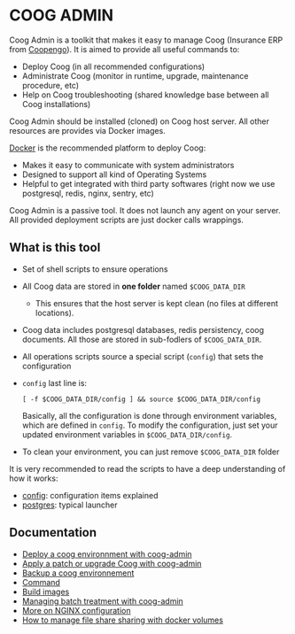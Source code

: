 # COOG ADMIN

Coog Admin is a toolkit that makes it easy to manage Coog (Insurance ERP from
[Coopengo](http://www.coopengo.com)). It is aimed to provide all useful
commands to:

- Deploy Coog (in all recommended configurations)
- Administrate Coog (monitor in runtime, upgrade, maintenance procedure, etc)
- Help on Coog troubleshooting (shared knowledge base between all Coog
  installations)

Coog Admin should be installed (cloned) on Coog host server. All other resources
are provides via Docker images.

[Docker](https://www.docker.com/) is the recommended platform to deploy Coog:

- Makes it easy to communicate with system administrators
- Designed to support all kind of Operating Systems
- Helpful to get integrated with third party softwares (right now we use
  postgresql, redis, nginx, sentry, etc)

Coog Admin is a passive tool. It does not launch any agent on your server. All
provided deployment scripts are just docker calls wrappings.

## What is this tool

- Set of shell scripts to ensure operations
- All Coog data are stored in **one folder** named `$COOG_DATA_DIR`
    - This ensures that the host server is kept clean (no files at different
    locations).
- Coog data includes postgresql databases, redis persistency, coog documents.
  All those are stored in sub-fodlers of `$COOG_DATA_DIR`.
- All operations scripts source a special script (`config`) that sets the
  configuration
- `config` last line is:

  ```
  [ -f $COOG_DATA_DIR/config ] && source $COOG_DATA_DIR/config
  ```
  Basically, all the configuration is done through environment variables, which
  are defined in `config`. To modify the configuration, just set your updated
  environment variables in `$COOG_DATA_DIR/config`.
- To clean your environment, you can just remove `$COOG_DATA_DIR` folder

It is very recommended to read the scripts to have a deep understanding of how
it works:

- [config](https://github.com/coopengo/coog-admin/blob/master/config):
  configuration items explained
- [postgres](https://github.com/coopengo/coog-admin/blob/master/postgres):
  typical launcher


## Documentation

- [Deploy a coog environnment with coog-admin](doc/coog_deployment_with_coog_admin.md)
- [Apply a patch or upgrade Coog with coog-admin](doc/upgrade_coog_env.md)
- [Backup a coog environnement](doc/backup_coog_env.md)
- [Command](doc/command.md)
- [Build images](doc/build_images.md)
- [Managing batch treatment with coog-admin](doc/batch.md)
- [More on NGINX configuration](doc/nginx_conf.md)
- [How to manage file share sharing with docker volumes](doc/manage_volumes.md)
